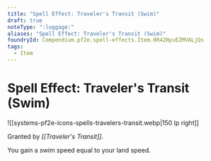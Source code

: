```yaml
---
title: "Spell Effect: Traveler's Transit (Swim)"
draft: true
noteType: ":luggage:"
aliases: "Spell Effect: Traveler's Transit (Swim)"
foundryId: Compendium.pf2e.spell-effects.Item.0R42NyuEZMVALjQs
tags:
  - Item
---
```


# Spell Effect: Traveler's Transit (Swim)
![[systems-pf2e-icons-spells-travelers-transit.webp|150 lp right]]

Granted by _[[Traveler's Transit]]_.

You gain a swim speed equal to your land speed.
